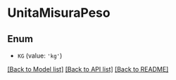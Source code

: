 # UnitaMisuraPeso


## Enum

* `KG` (value: `'kg'`)

[[Back to Model list]](../README.md#documentation-for-models) [[Back to API list]](../README.md#documentation-for-api-endpoints) [[Back to README]](../README.md)


